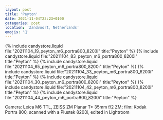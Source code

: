 ```yaml
---
layout: post
title: 'Peyton'
date: 2021-11-04T23:23+0100
categories: post
location: 'Zandvoort, Netherlands'
emojis: '🔞'
---
```


{% include candystore.liquid file:"20211104_19_peyton_m6_portra800_8200i" title:"Peyton" %}
{% include candystore.liquid file:"20211104_83_peyton_m6_portra800_8200i" title:"Peyton" %}
{% include candystore.liquid file:"20211104_65_peyton_m6_portra800_8200i" title:"Peyton" %}
{% include candystore.liquid file:"20211104_33_peyton_m6_portra800_8200i" title:"Peyton" %}
{% include candystore.liquid file:"20211104_30_peyton_m6_portra800_8200i" title:"Peyton" %}
{% include candystore.liquid file:"20211104_42_peyton_m6_portra800_8200i" title:"Peyton" %}
{% include candystore.liquid file:"20211104_44_peyton_m6_portra800_8200i" title:"Peyton" %}

Camera: Leica M6 TTL, ZEISS ZM Planar T\* 35mm f/2 ZM; film: Kodak Portra 800, scanned with a Plustek 8200i, edited in Lightroom
